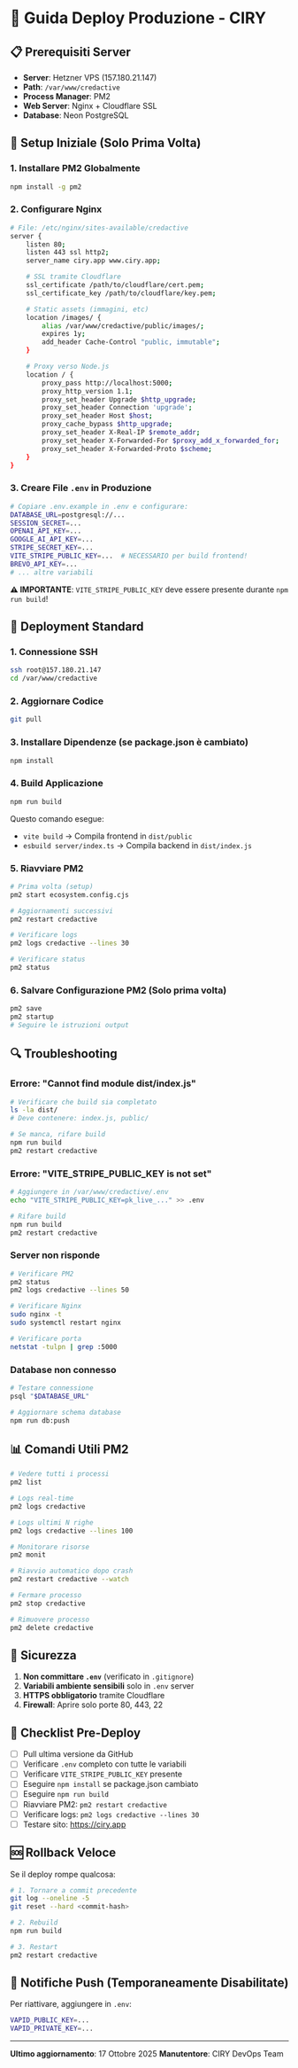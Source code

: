 # 🚀 Guida Deploy Produzione - CIRY

## 📋 Prerequisiti Server

- **Server**: Hetzner VPS (157.180.21.147)
- **Path**: `/var/www/credactive`
- **Process Manager**: PM2
- **Web Server**: Nginx + Cloudflare SSL
- **Database**: Neon PostgreSQL

## 🔧 Setup Iniziale (Solo Prima Volta)

### 1. Installare PM2 Globalmente
```bash
npm install -g pm2
```

### 2. Configurare Nginx
```bash
# File: /etc/nginx/sites-available/credactive
server {
    listen 80;
    listen 443 ssl http2;
    server_name ciry.app www.ciry.app;

    # SSL tramite Cloudflare
    ssl_certificate /path/to/cloudflare/cert.pem;
    ssl_certificate_key /path/to/cloudflare/key.pem;

    # Static assets (immagini, etc)
    location /images/ {
        alias /var/www/credactive/public/images/;
        expires 1y;
        add_header Cache-Control "public, immutable";
    }

    # Proxy verso Node.js
    location / {
        proxy_pass http://localhost:5000;
        proxy_http_version 1.1;
        proxy_set_header Upgrade $http_upgrade;
        proxy_set_header Connection 'upgrade';
        proxy_set_header Host $host;
        proxy_cache_bypass $http_upgrade;
        proxy_set_header X-Real-IP $remote_addr;
        proxy_set_header X-Forwarded-For $proxy_add_x_forwarded_for;
        proxy_set_header X-Forwarded-Proto $scheme;
    }
}
```

### 3. Creare File `.env` in Produzione
```bash
# Copiare .env.example in .env e configurare:
DATABASE_URL=postgresql://...
SESSION_SECRET=...
OPENAI_API_KEY=...
GOOGLE_AI_API_KEY=...
STRIPE_SECRET_KEY=...
VITE_STRIPE_PUBLIC_KEY=...  # NECESSARIO per build frontend!
BREVO_API_KEY=...
# ... altre variabili
```

**⚠️ IMPORTANTE**: `VITE_STRIPE_PUBLIC_KEY` deve essere presente durante `npm run build`!

## 🚢 Deployment Standard

### 1. Connessione SSH
```bash
ssh root@157.180.21.147
cd /var/www/credactive
```

### 2. Aggiornare Codice
```bash
git pull
```

### 3. Installare Dipendenze (se package.json è cambiato)
```bash
npm install
```

### 4. Build Applicazione
```bash
npm run build
```

Questo comando esegue:
- `vite build` → Compila frontend in `dist/public`
- `esbuild server/index.ts` → Compila backend in `dist/index.js`

### 5. Riavviare PM2
```bash
# Prima volta (setup)
pm2 start ecosystem.config.cjs

# Aggiornamenti successivi
pm2 restart credactive

# Verificare logs
pm2 logs credactive --lines 30

# Verificare status
pm2 status
```

### 6. Salvare Configurazione PM2 (Solo prima volta)
```bash
pm2 save
pm2 startup
# Seguire le istruzioni output
```

## 🔍 Troubleshooting

### Errore: "Cannot find module dist/index.js"
```bash
# Verificare che build sia completato
ls -la dist/
# Deve contenere: index.js, public/

# Se manca, rifare build
npm run build
pm2 restart credactive
```

### Errore: "VITE_STRIPE_PUBLIC_KEY is not set"
```bash
# Aggiungere in /var/www/credactive/.env
echo "VITE_STRIPE_PUBLIC_KEY=pk_live_..." >> .env

# Rifare build
npm run build
pm2 restart credactive
```

### Server non risponde
```bash
# Verificare PM2
pm2 status
pm2 logs credactive --lines 50

# Verificare Nginx
sudo nginx -t
sudo systemctl restart nginx

# Verificare porta
netstat -tulpn | grep :5000
```

### Database non connesso
```bash
# Testare connessione
psql "$DATABASE_URL"

# Aggiornare schema database
npm run db:push
```

## 📊 Comandi Utili PM2

```bash
# Vedere tutti i processi
pm2 list

# Logs real-time
pm2 logs credactive

# Logs ultimi N righe
pm2 logs credactive --lines 100

# Monitorare risorse
pm2 monit

# Riavvio automatico dopo crash
pm2 restart credactive --watch

# Fermare processo
pm2 stop credactive

# Rimuovere processo
pm2 delete credactive
```

## 🔐 Sicurezza

1. **Non committare `.env`** (verificato in `.gitignore`)
2. **Variabili ambiente sensibili** solo in `.env` server
3. **HTTPS obbligatorio** tramite Cloudflare
4. **Firewall**: Aprire solo porte 80, 443, 22

## 📝 Checklist Pre-Deploy

- [ ] Pull ultima versione da GitHub
- [ ] Verificare `.env` completo con tutte le variabili
- [ ] Verificare `VITE_STRIPE_PUBLIC_KEY` presente
- [ ] Eseguire `npm install` se package.json cambiato
- [ ] Eseguire `npm run build`
- [ ] Riavviare PM2: `pm2 restart credactive`
- [ ] Verificare logs: `pm2 logs credactive --lines 30`
- [ ] Testare sito: https://ciry.app

## 🆘 Rollback Veloce

Se il deploy rompe qualcosa:

```bash
# 1. Tornare a commit precedente
git log --oneline -5
git reset --hard <commit-hash>

# 2. Rebuild
npm run build

# 3. Restart
pm2 restart credactive
```

## 📱 Notifiche Push (Temporaneamente Disabilitate)

Per riattivare, aggiungere in `.env`:
```bash
VAPID_PUBLIC_KEY=...
VAPID_PRIVATE_KEY=...
```

---

**Ultimo aggiornamento**: 17 Ottobre 2025
**Manutentore**: CIRY DevOps Team
